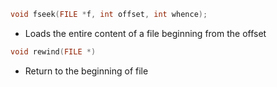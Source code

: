 ```c
void fseek(FILE *f, int offset, int whence);
```

- Loads the entire content of a file beginning from the offset

```c
void rewind(FILE *)
```

- Return to the beginning of file
